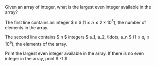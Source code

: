 Given an array of integer, what is the largest even integer available in the array?

The first line contains an integer $ n $ $(1 \leq n \leq 2 \times 10^5)$, the number of elements in the array.

The second line contains $ n $ integers $ a_1, a_2, \ldots, a_n $ $(1 \leq a_i \leq 10^9)$, the elements of the array.

Print the largest even integer available in the array. If there is no even integer in the array, print $ -1 $.
